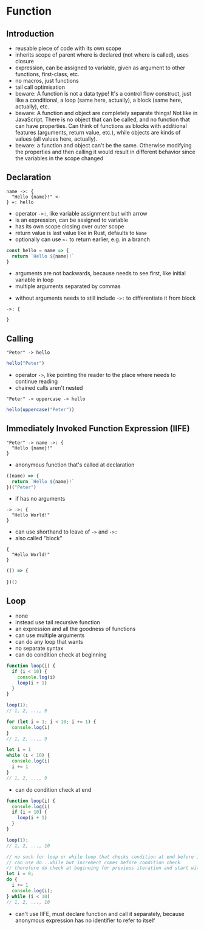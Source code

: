 # Function



## Introduction

- reusable piece of code with its own scope
- inherits scope of parent where is declared (not where is called), uses closure
- expression, can be assigned to variable, given as argument to other functions, first-class, etc.
- no macros, just functions
- tail call optimisation
- beware: A function is not a data type! It's a control flow construct, just like a conditional, a loop (same here, actually), a block (same here, actually), etc.
- beware: A function and object are completely separate things! Not like in JavaScript. There is no object that can be called, and no function that can have properties. Can think of functions as blocks with additional features (arguments, return value, etc.), while objects are kinds of values (all values here, actually).
- beware: a function and object can't be the same. Otherwise modifying the properties and then calling it would result in different behavior since the variables in the scope changed



## Declaration

```
name ->: {
  "Hello {name}!" <-
} =: hello
```

- operator `->:`, like variable assignment but with arrow
- is an expression, can be assigned to variable
- has its own scope closing over outer scope
- return value is last value like in Rust, defaults to `None`
- optionally can use `<-` to return earlier, e.g. in a branch

```js
const hello = name => { 
  return `Hello ${name}!`
}
```

- arguments are not backwards, because needs to see first, like initial variable in loop
- multiple arguments separated by commas
<!-- todo: ?? maybe group operator for multiple arguments would look better `(x, y) -> add`, or `[x, y] -> add` like a box of items that is shipped to function -->
- without arguments needs to still include `->:` to differentiate it from block

```
->: {

}
```

<!-- todo: optional parameters? rest parameters? -->



## Calling

```
"Peter" -> hello
```

```js
hello("Peter")
```

- operator `->`, like pointing the reader to the place where needs to continue reading
- chained calls aren't nested

```
"Peter" -> uppercase -> hello
```

```js
hello(uppercase("Peter"))
```



## Immediately Invoked Function Expression (IIFE)

```
"Peter" -> name ->: {
  "Hello {name}!"
}
```

- anonymous function that's called at declaration

```js
((name) => {
  return `Hello ${name}!`
})("Peter")
```

- if has no arguments

```
-> ->: {
  "Hello World!"
}
```

- can use shorthand to leave of `->` and `->:`
- also called "block"

```
{
  "Hello World!"
}
```

```js
(() => {
  
})()
```



## Loop

- none
- instead use tail recursive function
- an expression and all the goodness of functions
- can use multiple arguments
- can do any loop that wants
- no separate syntax
- can do condition check at beginning

```js
function loop(i) {
  if (i < 10) {
    console.log(i)
    loop(i + 1)
  }
}

loop(1);
// 1, 2, ..., 9

for (let i = 1; i < 10; i += 1) {
  console.log(i)
}
// 1, 2, ..., 9

let i = 1
while (i < 10) {
  console.log(i)
  i += 1
}
// 1, 2, ..., 9
```

- can do condition check at end

```js
function loop(i) {
  console.log(i)
  if (i < 10) {
    loop(i + 1)
  }
}

loop(1);
// 1, 2, ..., 10

// no such for loop or while loop that checks condition at end before increment
// can use do...while but increment comes before condition check
// therefore do check at beginning for previous iteration and start with one less
let i = 0;
do {
  i += 1
  console.log(i);
} while (i < 10)
// 1, 2, ..., 10
```

- can't use IIFE, must declare function and call it separately, because anonymous expression has no identifier to refer to itself
<!-- todo: how to do `continue` and `break`? -->